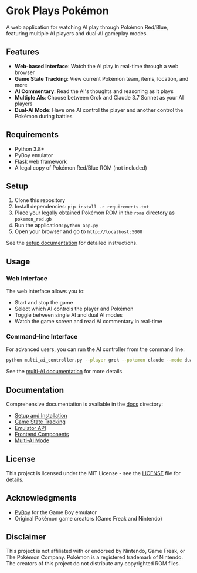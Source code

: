 # Grok Plays Pokémon

A web application for watching AI play through Pokémon Red/Blue, featuring multiple AI players and dual-AI gameplay modes.

## Features

- **Web-based Interface**: Watch the AI play in real-time through a web browser
- **Game State Tracking**: View current Pokémon team, items, location, and more
- **AI Commentary**: Read the AI's thoughts and reasoning as it plays
- **Multiple AIs**: Choose between Grok and Claude 3.7 Sonnet as your AI players
- **Dual-AI Mode**: Have one AI control the player and another control the Pokémon during battles

## Requirements

- Python 3.8+
- PyBoy emulator
- Flask web framework
- A legal copy of Pokémon Red/Blue ROM (not included)

## Setup

1. Clone this repository
2. Install dependencies: `pip install -r requirements.txt`
3. Place your legally obtained Pokémon ROM in the `roms` directory as `pokemon_red.gb`
4. Run the application: `python app.py`
5. Open your browser and go to `http://localhost:5000`

See the [setup documentation](docs/setup.md) for detailed instructions.

## Usage

### Web Interface

The web interface allows you to:
- Start and stop the game
- Select which AI controls the player and Pokémon
- Toggle between single AI and dual AI modes
- Watch the game screen and read AI commentary in real-time

### Command-line Interface

For advanced users, you can run the AI controller from the command line:

```bash
python multi_ai_controller.py --player grok --pokemon claude --mode dual
```

See the [multi-AI documentation](docs/dual_ai_mode.md) for more details.

## Documentation

Comprehensive documentation is available in the [docs](docs/) directory:

- [Setup and Installation](docs/setup.md)
- [Game State Tracking](docs/game_state.md)
- [Emulator API](docs/emulator_api.md)
- [Frontend Components](docs/frontend.md)
- [Multi-AI Mode](docs/dual_ai_mode.md)

## License

This project is licensed under the MIT License - see the [LICENSE](LICENSE) file for details.

## Acknowledgments

- [PyBoy](https://github.com/Baekalfen/PyBoy) for the Game Boy emulator
- Original Pokémon game creators (Game Freak and Nintendo)

## Disclaimer

This project is not affiliated with or endorsed by Nintendo, Game Freak, or The Pokémon Company. Pokémon is a registered trademark of Nintendo. The creators of this project do not distribute any copyrighted ROM files. 